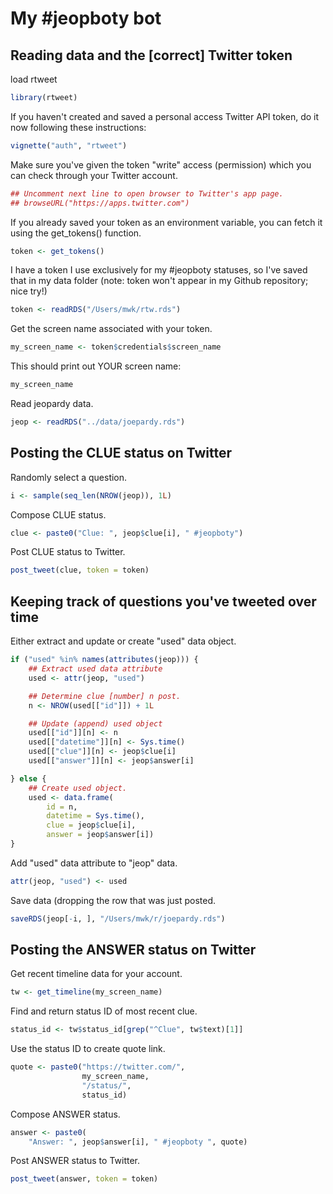 My \#jeopboty bot
================

Reading data and the \[correct\] Twitter token
----------------------------------------------

load rtweet

``` r
library(rtweet)
```

If you haven't created and saved a personal access Twitter API token, do it now following these instructions:

``` r
vignette("auth", "rtweet")
```

Make sure you've given the token "write" access (permission) which you can check through your Twitter account.

``` r
## Uncomment next line to open browser to Twitter's app page.
## browseURL("https://apps.twitter.com")
```

If you already saved your token as an environment variable, you can fetch it using the get\_tokens() function.

``` r
token <- get_tokens()
```

I have a token I use exclusively for my \#jeopboty statuses, so I've saved that in my data folder (note: token won't appear in my Github repository; nice try!)

``` r
token <- readRDS("/Users/mwk/rtw.rds")
```

Get the screen name associated with your token.

``` r
my_screen_name <- token$credentials$screen_name
```

This should print out YOUR screen name:

``` r
my_screen_name
```

Read jeopardy data.

``` r
jeop <- readRDS("../data/joepardy.rds")
```

Posting the CLUE status on Twitter
----------------------------------

Randomly select a question.

``` r
i <- sample(seq_len(NROW(jeop)), 1L)
```

Compose CLUE status.

``` r
clue <- paste0("Clue: ", jeop$clue[i], " #jeopboty")
```

Post CLUE status to Twitter.

``` r
post_tweet(clue, token = token)
```

Keeping track of questions you've tweeted over time
---------------------------------------------------

Either extract and update or create "used" data object.

``` r
if ("used" %in% names(attributes(jeop))) {
    ## Extract used data attribute
    used <- attr(jeop, "used")

    ## Determine clue [number] n post.
    n <- NROW(used[["id"]]) + 1L

    ## Update (append) used object
    used[["id"]][n] <- n
    used[["datetime"]][n] <- Sys.time()
    used[["clue"]][n] <- jeop$clue[i]
    used[["answer"]][n] <- jeop$answer[i]

} else {
    ## Create used object.
    used <- data.frame(
        id = n,
        datetime = Sys.time(),
        clue = jeop$clue[i],
        answer = jeop$answer[i])
}
```

Add "used" data attribute to "jeop" data.

``` r
attr(jeop, "used") <- used
```

Save data (dropping the row that was just posted.

``` r
saveRDS(jeop[-i, ], "/Users/mwk/r/joepardy.rds")
```

Posting the ANSWER status on Twitter
------------------------------------

Get recent timeline data for your account.

``` r
tw <- get_timeline(my_screen_name)
```

Find and return status ID of most recent clue.

``` r
status_id <- tw$status_id[grep("^Clue", tw$text)[1]]
```

Use the status ID to create quote link.

``` r
quote <- paste0("https://twitter.com/",
                my_screen_name,
                "/status/",
                status_id)
```

Compose ANSWER status.

``` r
answer <- paste0(
    "Answer: ", jeop$answer[i], " #jeopboty ", quote)
```

Post ANSWER status to Twitter.

``` r
post_tweet(answer, token = token)
```
